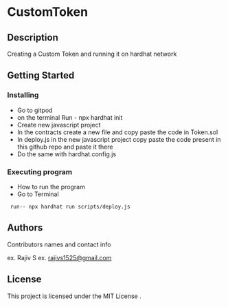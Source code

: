 # CustomToken


## Description

Creating a Custom Token and running it on hardhat network

## Getting Started

### Installing

* Go to gitpod
* on the terminal Run - npx hardhat init
* Create new javascript project
* In the contracts create a new file and copy paste the code in Token.sol
* In deploy.js in the new javascript project copy paste the code present in this github repo and paste it there
* Do the same with hardhat.config.js

### Executing program

* How to run the program
* Go to Terminal
```
 run-- npx hardhat run scripts/deploy.js
```



## Authors

Contributors names and contact info

ex. Rajiv S
ex. rajivs1525@gmail.com


## License

This project is licensed under the MIT License .
